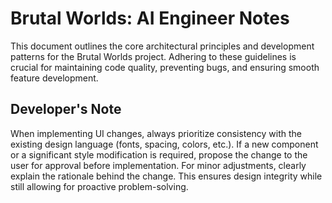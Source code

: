 # Brutal Worlds: AI Engineer Notes

This document outlines the core architectural principles and development patterns for the Brutal Worlds project. Adhering to these guidelines is crucial for maintaining code quality, preventing bugs, and ensuring smooth feature development.

## Developer's Note
When implementing UI changes, always prioritize consistency with the existing design language (fonts, spacing, colors, etc.). If a new component or a significant style modification is required, propose the change to the user for approval before implementation. For minor adjustments, clearly explain the rationale behind the change. This ensures design integrity while still allowing for proactive problem-solving. 